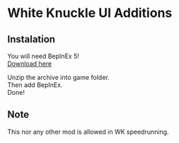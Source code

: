 # White Knuckle UI Additions

## Instalation
You will need BepInEx 5!  
[Download here](https://github.com/bepinex/bepinex/releases/v5.4.23.2)

Unzip the archive into game folder.  
Then add BepInEx.  
Done!

## Note
This nor any other mod is allowed in WK speedrunning.
